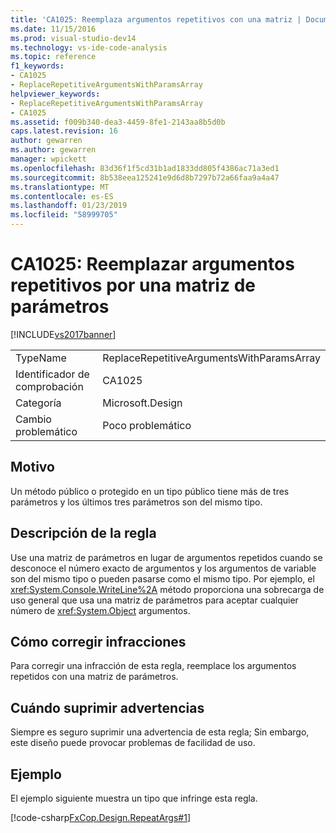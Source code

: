 ```yaml
---
title: 'CA1025: Reemplaza argumentos repetitivos con una matriz | Documentos de Microsoft'
ms.date: 11/15/2016
ms.prod: visual-studio-dev14
ms.technology: vs-ide-code-analysis
ms.topic: reference
f1_keywords:
- CA1025
- ReplaceRepetitiveArgumentsWithParamsArray
helpviewer_keywords:
- ReplaceRepetitiveArgumentsWithParamsArray
- CA1025
ms.assetid: f009b340-dea3-4459-8fe1-2143aa8b5d0b
caps.latest.revision: 16
author: gewarren
ms.author: gewarren
manager: wpickett
ms.openlocfilehash: 83d36f1f5cd31b1ad1833dd805f4386ac71a3ed1
ms.sourcegitcommit: 8b538eea125241e9d6d8b7297b72a66faa9a4a47
ms.translationtype: MT
ms.contentlocale: es-ES
ms.lasthandoff: 01/23/2019
ms.locfileid: "58999705"
---
```

# <a name="ca1025-replace-repetitive-arguments-with-params-array"></a>CA1025: Reemplazar argumentos repetitivos por una matriz de parámetros
[!INCLUDE[vs2017banner](../includes/vs2017banner.md)]

|||
|-|-|
|TypeName|ReplaceRepetitiveArgumentsWithParamsArray|
|Identificador de comprobación|CA1025|
|Categoría|Microsoft.Design|
|Cambio problemático|Poco problemático|

## <a name="cause"></a>Motivo
 Un método público o protegido en un tipo público tiene más de tres parámetros y los últimos tres parámetros son del mismo tipo.

## <a name="rule-description"></a>Descripción de la regla
 Use una matriz de parámetros en lugar de argumentos repetidos cuando se desconoce el número exacto de argumentos y los argumentos de variable son del mismo tipo o pueden pasarse como el mismo tipo. Por ejemplo, el <xref:System.Console.WriteLine%2A> método proporciona una sobrecarga de uso general que usa una matriz de parámetros para aceptar cualquier número de <xref:System.Object> argumentos.

## <a name="how-to-fix-violations"></a>Cómo corregir infracciones
 Para corregir una infracción de esta regla, reemplace los argumentos repetidos con una matriz de parámetros.

## <a name="when-to-suppress-warnings"></a>Cuándo suprimir advertencias
 Siempre es seguro suprimir una advertencia de esta regla; Sin embargo, este diseño puede provocar problemas de facilidad de uso.

## <a name="example"></a>Ejemplo
 El ejemplo siguiente muestra un tipo que infringe esta regla.

 [!code-csharp[FxCop.Design.RepeatArgs#1](../snippets/csharp/VS_Snippets_CodeAnalysis/FxCop.Design.RepeatArgs/cs/FxCop.Design.RepeatArgs.cs#1)]
